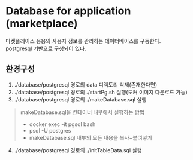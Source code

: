 # Database for application (marketplace)
 
마켓플레이스 응용의 사용자 정보를 관리하는 데이터베이스를 구동한다.  
postgresql 기반으로 구성되어 있다.

## 환경구성
1. ./database/postgresql 경로의 data 디렉토리 삭제(존재한다면)
2. ./database/postgresql 경로의 ./startPg.sh 실행(도커 이미지 다운로드 가능)
3. ./database/postgresql 경로의 ./makeDatabase.sql 실행

> makeDatabase.sql을 컨테이너 내부에서 실행하는 방법
> - docker exec -it pgsql bash
> - psql -U postgres
> - makeDatabase.sql 내부의 모든 내용을 복사+붙여넣기

4. ./database/postgresql 경로의 ./initTableData.sql 실행 
